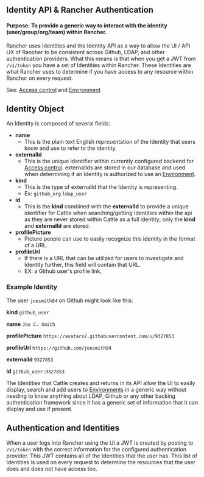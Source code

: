 Identity API & Rancher Authentication
------------
#### Purpose: To provide a generic way to interact with the identity (user/group/org/team) within Rancher.

Rancher uses Identities and the Identity API as a way to allow the UI / API UX of Rancher to be consistent across Github,
 LDAP, and other authentication providers. What this means is that when you get a JWT from `/v1/token` you have a set of
 Identities within Rancher. These Identities are what Rancher uses to determine if you have access to any resource within
 Rancher on every request.
 
 See: [Access control](http://docs.rancher.com/rancher/configuration/access-control/) and [Environment](http://docs.rancher.com/rancher/concepts/#environments)

## Identity Object

An Identity is composed of several fields:

* **name** 
    * This is the plain text English representation of the Identity that users know and use to refer to the identity.
* **externalId**
    * This is the unique identifier within currently configured backend for [Access control](http://docs.rancher.com/rancher/configuration/access-control/).
    externalIds are stored in our database and used when determining if an Identity is authorized to use an [Environment](http://docs.rancher.com/rancher/concepts/#environments).
* **kind**
    * This is the type of externalId that the Identity is representing.
    * Ex: `github_org` `ldap_user`
* **id**
    * This is the **kind** combined with the **externalId** to provide a unique identifier for Cattle when searching/getting
    Identities within the api as they are never stored within Cattle as a full identity; only the **kind** and **externalId**
    are stored.
* **profilePicture**
    * Picture people can use to easily recognize this identity in the format of a URL. 
* **profileUrl**
    * If there is a URL that can be utilized for users to investigate and Identity further, this field will contain that URL.
    * EX: a Github user's profile link.

### Example Identity
The user `joesmith84` on Github might look like this:

**kind** `github_user`

**name** `Joe C. Smith`

**profilePicture** `https://avatars2.githubusercontent.com/u/9327853`

**profileUrl** `https://github.com/joesmith84`

**externalId** `9327853`

**id** `github_user:9327853`

The Identities that Cattle creates and returns in its API allow the UI to easily display, search and add users to [Environments](http://docs.rancher.com/rancher/concepts/#environments) 
in a generic way without needing to know anything about LDAP, Github or any other backing authentication framework since
it has a generic set of information that it can display and use if present. 

## Authentication and Identities

When a user logs into Rancher using the UI a JWT is created by posting to `/v1/token` with the correct information for
the configured authentication provider. This JWT contains all of the Identities that the user has. This list of Identities
is used on every request to determine the resources that the user does and does not have access too.
